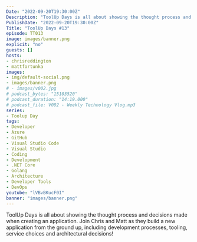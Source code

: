 ```yaml
---
Date: "2022-09-20T19:30:00Z"
Description: "ToolUp Days is all about showing the thought process and decisions made when creating an application. Join Chris and Matt as they build a new application from the ground up, including development processes, tooling, service choices and architectural decisions!"
PublishDate: "2022-09-20T19:30:00Z"
Title: "ToolUp Days #13"
episode: TT013
image: images/banner.png
explicit: "no"
guests: []
hosts:
- chrisreddington
- mattfortunka
images:
- img/default-social.png
- images/banner.png
# - images/v002.jpg
# podcast_bytes: "15103520"
# podcast_duration: "14:19.000"
# podcast_file: V002 - Weekly Technology Vlog.mp3
series:
- Toolup Day
tags:
- Developer
- Azure
- GitHub
- Visual Studio Code
- Visual Studio
- Coding
- Development
- .NET Core
- Golang
- Architecture
- Developer Tools
- DevOps
youtube: "lVBvBKucF0I"
banner: "images/banner.png"
---
```

ToolUp Days is all about showing the thought process and decisions made when creating an application. Join Chris and Matt as they build a new application from the ground up, including development processes, tooling, service choices and architectural decisions!
